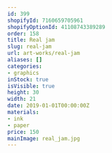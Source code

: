 ```yaml
---
id: 399
shopifyId: 7160659705961
shopifyOptionId: 41108743389289
order: 158
title: Real jam
slug: real-jam
url: art-works/real-jam
aliases: []
categories:
- graphics
inStock: true
isVisible: true
height: 30
width: 21
date: 2019-01-01T00:00:00Z
materials:
- ink
- paper
price: 150
mainImage: real_jam.jpg
---
```

